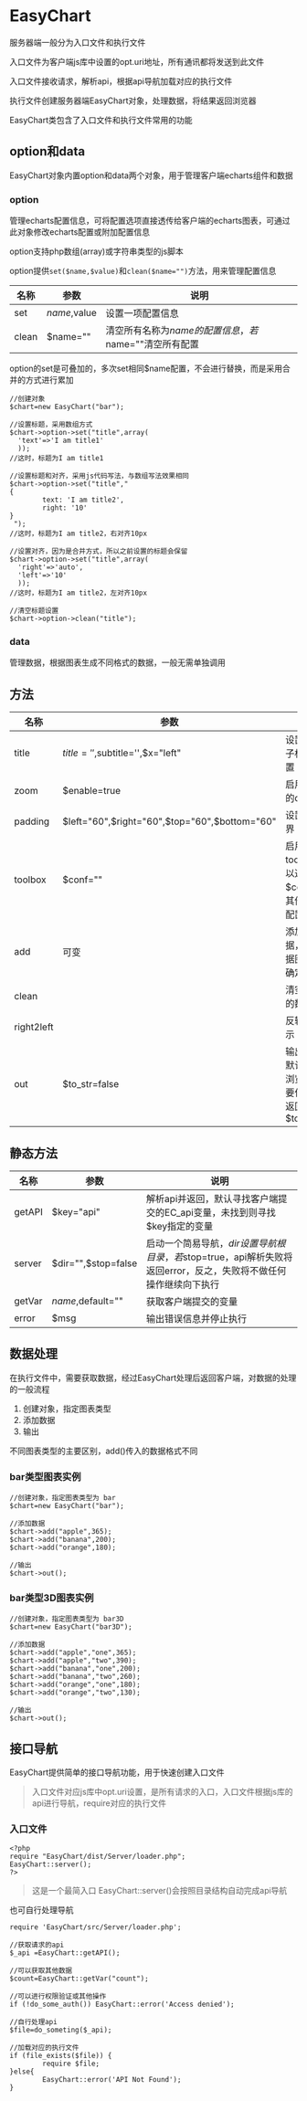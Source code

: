 # EasyChart


服务器端一般分为入口文件和执行文件

入口文件为客户端js库中设置的opt.uri地址，所有通讯都将发送到此文件

入口文件接收请求，解析api，根据api导航加载对应的执行文件

执行文件创建服务器端EasyChart对象，处理数据，将结果返回浏览器

EasyChart类包含了入口文件和执行文件常用的功能

## option和data

EasyChart对象内置option和data两个对象，用于管理客户端echarts组件和数据

### option

管理echarts配置信息，可将配置选项直接透传给客户端的echarts图表，可通过此对象修改echarts配置或附加配置信息

option支持php数组(array)或字符串类型的js脚本

option提供`set($name,$value)`和`clean($name="")`方法，用来管理配置信息

| 名称  |     参数     |                         说明                          |
| ----- | ------------ | ----------------------------------------------------- |
| set   | $name,$value | 设置一项配置信息                                      |
| clean | $name=""     | 清空所有名称为$name的配置信息，若$name=""清空所有配置 |

option的set是可叠加的，多次set相同$name配置，不会进行替换，而是采用合并的方式进行累加

```
//创建对象
$chart=new EasyChart("bar");

//设置标题，采用数组方式
$chart->option->set("title",array(
  'text'=>'I am title1'
  ));
//这时，标题为I am title1

//设置标题和对齐，采用js代码写法，与数组写法效果相同
$chart->option->set("title","
{
        text: 'I am title2',
        right: '10'
}
 ");
//这时，标题为I am title2，右对齐10px

//设置对齐，因为是合并方式，所以之前设置的标题会保留
$chart->option->set("title",array(
  'right'=>'auto',
  'left'=>'10'
  ));
//这时，标题为I am title2，左对齐10px

//清空标题设置
$chart->option->clean("title");

```

### data

管理数据，根据图表生成不同格式的数据，一般无需单独调用

## 方法

|    名称    |                     参数                      |                               说明                                |
| ---------- | --------------------------------------------- | ----------------------------------------------------------------- |
| title      | $title='',$subtitle='',$x="left"              | 设置标题，子标题，位置                                            |
| zoom       | $enable=true                                  | 启用echarts的dataZoom                                             |
| padding    | $left="60",$right="60",$top="60",$bottom="60" | 设置图表边界                                                      |
| toolbox    | $conf=""                                      | 启用默认toolbox，可以通过$conf设置其他echarts配置选项             |
| add        | 可变                                          | 添加展示数据，参数根据图表类型确定                                |
| clean      |                                               | 清空已添加的数据                                                  |
| right2left |                                               | 反转数据显示                                                      |
| out        | $to_str=false                                 | 输出结果，默认输出到浏览器，若要作为string返回，设置 $to_str=true |

## 静态方法

|  名称  |        参数         |                                                       说明                                                       |
| ------ | ------------------- | ---------------------------------------------------------------------------------------------------------------- |
| getAPI | $key="api"          | 解析api并返回，默认寻找客户端提交的EC_api变量，未找到则寻找$key指定的变量                                        |
| server | $dir="",$stop=false | 启动一个简易导航，$dir设置导航根目录，若$stop=true，api解析失败将返回error，反之，失败将不做任何操作继续向下执行 |
| getVar | $name,$default=""   | 获取客户端提交的变量                                                                                             |
| error  | $msg                | 输出错误信息并停止执行                                                                                           |


## 数据处理

在执行文件中，需要获取数据，经过EasyChart处理后返回客户端，对数据的处理的一般流程

1. 创建对象，指定图表类型
2. 添加数据
3. 输出

不同图表类型的主要区别，add()传入的数据格式不同

### bar类型图表实例

```
//创建对象，指定图表类型为 bar
$chart=new EasyChart("bar");

//添加数据
$chart->add("apple",365);
$chart->add("banana",200);
$chart->add("orange",180);

//输出
$chart->out();
```

### bar类型3D图表实例

```
//创建对象，指定图表类型为 bar3D
$chart=new EasyChart("bar3D");

//添加数据
$chart->add("apple","one",365);
$chart->add("apple","two",390);
$chart->add("banana","one",200);
$chart->add("banana","two",260);
$chart->add("orange","one",180);
$chart->add("orange","two",130);

//输出
$chart->out();

```


## 接口导航

EasyChart提供简单的接口导航功能，用于快速创建入口文件

> 入口文件对应js库中opt.uri设置，是所有请求的入口，入口文件根据js库的api进行导航，require对应的执行文件

### 入口文件

```
<?php
require "EasyChart/dist/Server/loader.php";
EasyChart::server();
?>
```

> 这是一个最简入口
> EasyChart::server()会按照目录结构自动完成api导航

也可自行处理导航

```
require 'EasyChart/src/Server/loader.php';

//获取请求的api
$_api =EasyChart::getAPI();

//可以获取其他数据
$count=EasyChart::getVar("count");

//可以进行权限验证或其他操作
if (!do_some_auth()) EasyChart::error('Access denied');

//自行处理api
$file=do_someting($_api);

//加载对应的执行文件
if (file_exists($file)) {
		require $file;
}else{
		EasyChart::error('API Not Found');
}

```
